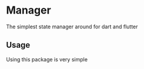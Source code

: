 # Manager
The simplest state manager around for dart and flutter

## Usage

Using this package is very simple

